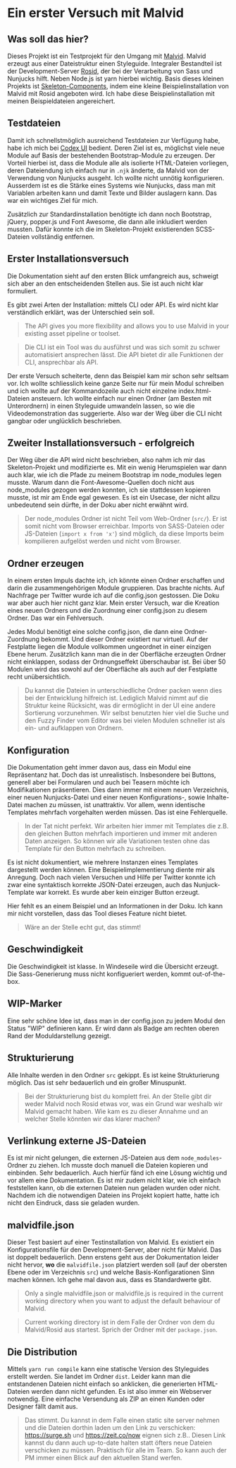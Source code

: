 # Ein erster Versuch mit Malvid

## Was soll das hier?

Dieses Projekt ist ein Testprojekt für den Umgang mit [Malvid](https://github.com/Malvid/Malvid). Malvid erzeugt aus einer Dateistruktur einen Styleguide. Integraler Bestandteil ist der Development-Server [Rosid](https://github.com/electerious/Rosid), der bei der Verarbeitung von Sass und Nunjucks hilft. Neben Node.js ist yarn hierbei wichtig. Basis dieses kleinen Projekts ist [Skeleton-Components](https://github.com/electerious/Skeleton-Components), indem eine kleine Beispielinstallation von Malvid mit Rosid angeboten wird. Ich habe diese Beispielinstallation mit meinen Beispieldateien angereichert.

## Testdateien

Damit ich schnellstmöglich ausreichend Testdateien zur Verfügung habe, habe ich mich bei [Codex UI](https://codexui.com/) bedient. Deren Ziel ist es, möglichst viele neue Module auf Basis der bestehenden Bootstrap-Module zu erzeugen. Der Vorteil hierbei ist, dass die Module alle als isolierte HTML-Dateien vorliegen, deren Dateiendung ich einfach nur in `.njk` änderte, da Malvid von der Verwendung von Nunjucks ausgeht. Ich wollte nicht unnötig konfigurieren. Ausserdem ist es die Stärke eines Systems wie Nunjucks, dass man mit Variablen arbeiten kann und damit Texte und Bilder auslagern kann. Das war ein wichtiges Ziel für mich.

Zusätzlich zur Standardinstallation benötigte ich dann noch Bootstrap, jQuery, popper.js und Font Awesome, die dann alle inkludiert werden mussten. Dafür konnte ich die im Skeleton-Projekt existierenden SCSS-Dateien vollständig entfernen.

## Erster Installationsversuch

Die Dokumentation sieht auf den ersten Blick umfangreich aus, schweigt sich aber an den entscheidenden Stellen aus. Sie ist auch nicht klar formuliert.

Es gibt zwei Arten der Installation: mittels CLI oder API. Es wird nicht klar verständlich erklärt, was der Unterschied sein soll. 

> The API gives you more flexibility and allows you to use Malvid in your existing asset pipeline or toolset.

> Die CLI ist ein Tool was du ausführst und was sich somit zu schwer automatisiert ansprechen lässt. Die API bietet dir alle Funktionen der CLI, ansprechbar als API.

Der erste Versuch scheiterte, denn das Beispiel kam mir schon sehr seltsam vor. Ich wollte schliesslich keine ganze Seite nur für mein Modul schreiben und ich wollte auf der Kommandozeile auch nicht einzelne index.html-Dateien ansteuern. Ich wollte einfach nur einen Ordner (am Besten mit Unterordnern) in einen Styleguide umwandeln lassen, so wie die Videodemonstration das suggerierte. Also war der Weg über die CLI nicht gangbar oder unglücklich beschrieben.

## Zweiter Installationsversuch - erfolgreich

Der Weg über die API wird nicht beschrieben, also nahm ich mir das Skeleton-Projekt und modifizierte es. Mit ein wenig Herumspielen war dann auch klar, wie ich die Pfade zu meinem Bootstrap im node_modules legen musste. Warum dann die Font-Awesome-Quellen doch nicht aus node_modules gezogen werden konnten, ich sie stattdessen kopieren musste, ist mir am Ende egal gewesen. Es ist ein Usecase, der nicht allzu unbedeutend sein dürfte, in der Doku aber nicht erwähnt wird.

> Der node_modules Ordner ist nicht Teil vom Web-Ordner (`src/`). Er ist somit nicht vom Browser erreichbar. Imports von SASS-Dateien oder JS-Dateien (`import x from 'x'`) sind möglich, da diese Imports beim kompilieren aufgelöst werden und nicht vom Browser.

## Ordner erzeugen

In einem ersten Impuls dachte ich, ich könnte einen Ordner erschaffen und darin die zusammengehörigen Module gruppieren. Das brachte nichts. Auf Nachfrage per Twitter wurde ich auf die config.json gestossen. Die Doku war aber auch hier nicht ganz klar. Mein erster Versuch, war die Kreation eines neuen Ordners und die Zuordnung einer config.json zu diesem Ordner. Das war ein Fehlversuch.

Jedes Modul benötigt eine solche config.json, die dann eine Ordner-Zuordnung bekommt. Und dieser Ordner existiert nur virtuell. Auf der Festplatte liegen die Module vollkommen ungeordnet in einer einzigen Ebene herum. Zusätzlich kann man die in der Oberfläche erzeugten Ordner nicht einklappen, sodass der Ordnungseffekt überschaubar ist. Bei über 50 Modulen wird das sowohl auf der Oberfläche als auch auf der Festplatte recht unübersichtlich.

> Du kannst die Dateien in unterschiedliche Ordner packen wenn dies bei der Entwicklung hilfreich ist. Lediglich Malvid nimmt auf die Struktur keine Rücksicht, was dir ermöglicht in der UI eine andere Sortierung vorzunehmen. Wir selbst benutzten hier viel die Suche und den Fuzzy Finder vom Editor was bei vielen Modulen schneller ist als ein- und aufklappen von Ordnern.

## Konfiguration

Die Dokumentation geht immer davon aus, dass ein Modul eine Repräsentanz hat. Doch das ist unrealistisch. Insbesondere bei Buttons, generell aber bei Formularen und auch bei Teasern möchte ich Modifikationen präsentieren. Dies dann immer mit einem neuen Verzeichnis, einer neuen Nunjucks-Datei und einer neuen Konfigurations-, sowie Inhalte-Datei machen zu müssen, ist unattraktiv. Vor allem, wenn identische Templates mehrfach vorgehalten werden müssen. Das ist eine Fehlerquelle.

> In der Tat nicht perfekt. Wir arbeiten hier immer mit Templates die z.B. den gleichen Button mehrfach importieren und immer mit anderen Daten anzeigen. So können wir alle Variationen testen ohne das Template für den Button mehrfach zu schreiben.

Es ist nicht dokumentiert, wie mehrere Instanzen eines Templates dargestellt werden können. Eine Beispielimplementierung diente mir als Anregung. Doch nach vielen Versuchen und Hilfe per Twitter konnte ich zwar eine syntaktisch korrekte JSON-Datei erzeugen, auch das Nunjuck-Template war korrekt. Es wurde aber kein einziger Button erzeugt. 

Hier fehlt es an einem Beispiel und an Informationen in der Doku. Ich kann mir nicht vorstellen, dass das Tool dieses Feature nicht bietet.

> Wäre an der Stelle echt gut, das stimmt!

## Geschwindigkeit

Die Geschwindigkeit ist klasse. In Windeseile wird die Übersicht erzeugt. Die Sass-Generierung muss nicht konfigueriert werden, kommt out-of-the-box.

## WIP-Marker

Eine sehr schöne Idee ist, dass man in der config.json zu jedem Modul den Status "WIP" definieren kann. Er wird dann als Badge am rechten oberen Rand der Moduldarstellung gezeigt. 

## Strukturierung

Alle Inhalte werden in den Ordner `src` gekippt. Es ist keine Strukturierung möglich. Das ist sehr bedauerlich und ein großer Minuspunkt.

> Bei der Strukturierung bist du komplett frei. An der Stelle gibt dir weder Malvid noch Rosid etwas vor, was ein Grund war weshalb wir Malvid gemacht haben. Wie kam es zu dieser Annahme und an welcher Stelle könnten wir das klarer machen?

## Verlinkung externe JS-Dateien

Es ist mir nicht gelungen, die externen JS-Dateien aus dem `node_modules`-Ordner zu ziehen. Ich musste doch manuell die Dateien kopieren und einbinden. Sehr bedauerlich. Auch hierfür fänd ich eine Lösung wichtig und vor allem eine Dokumentation. Es ist mir zudem nicht klar, wie ich einfach feststellen kann, ob die externen Dateien nun geladen wurden oder nicht. Nachdem ich die notwendigen Dateien ins Projekt kopiert hatte, hatte ich nicht den Eindruck, dass sie geladen wurden.

## malvidfile.json

Dieser Test basiert auf einer Testinstallation von Malvid. Es existiert ein Konfigurationsfile für den Development-Server, aber nicht für Malvid. Das ist doppelt bedauerlich. Denn erstens geht aus der Dokumentation leider nicht hervor, **wo** die `malvidfile.json` platziert werden soll (auf der obersten Ebene oder im Verzeichnis `src`) und welche Basis-Konfigarationen Sinn machen können. Ich gehe mal davon aus, dass es Standardwerte gibt.

> Only a single malvidfile.json or malvidfile.js is required in the current working directory when you want to adjust the default behaviour of Malvid.

> Current working directory ist in dem Falle der Ordner von dem du Malvid/Rosid aus startest. Sprich der Ordner mit der `package.json`.

## Die Distribution

Mittels `yarn run compile` kann eine statische Version des Styleguides erstellt werden. Sie landet im Ordner `dist`. Leider kann man die entstandenen Dateien nicht einfach so anklicken, die generierten HTML-Dateien werden dann nicht gefunden. Es ist also immer ein Webserver notwendig. Eine einfache Versendung als ZIP an einen Kunden oder Designer fällt damit aus.

> Das stimmt. Du kannst in dem Falle einen static site server nehmen und die Dateien dorthin laden um den Link zu verschicken: https://surge.sh und https://zeit.co/now eignen sich z.B.. Diesen Link kannst du dann auch up-to-date halten statt öfters neue Dateien verschicken zu müssen. Praktisch für alle im Team. So kann auch der PM immer einen Blick auf den aktuellen Stand werfen.
